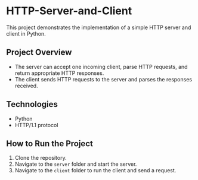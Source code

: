 # HTTP-Server-and-Client

This project demonstrates the implementation of a simple HTTP server and client in Python.

## Project Overview
- The server can accept one incoming client, parse HTTP requests, and return appropriate HTTP responses.
- The client sends HTTP requests to the server and parses the responses received.

## Technologies
- Python
- HTTP/1.1 protocol

## How to Run the Project
1. Clone the repository.
2. Navigate to the `server` folder and start the server.
3. Navigate to the `client` folder to run the client and send a request.
